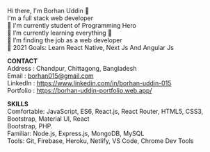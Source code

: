 Hi there, I'm Borhan Uddin 👋\
I'm a full stack web developer\
🔭 I'm currently student of Programming Hero\
🌱 I’m currently learning everything 🤣\
👯 I’m finding the job as a web developer\
🥅 2021 Goals: Learn React Native, Next Js And Angular Js

**CONTACT**\
Address   : Chandpur, Chittagong, Bangladesh\
Email     : borhan015@gmail.com\
LinkedIn  : https://www.linkedin.com/in/borhan-uddin-015 \
Portfolio : https://borhan-uddin-portfolio.web.app/

**SKILLS**\
Comfortable: JavaScript, ES6, React.js, React Router, HTML5, CSS3, Bootstrap, Material UI, React\
Bootstrap, PHP.\
Familiar: Node.js, Express.js, MongoDB, MySQL\
Tools: Git, Firebase, Heroku, Netlify, VS Code, Chrome Dev Tools
